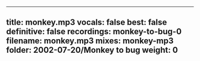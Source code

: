 
---
title: monkey.mp3
vocals: false
best: false
definitive: false
recordings: monkey-to-bug-0
filename: monkey.mp3
mixes: monkey-mp3
folder: 2002-07-20/Monkey to bug
weight: 0
---
